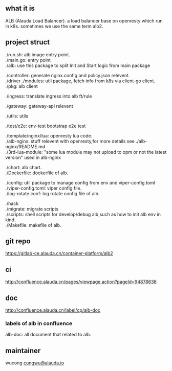## what it is
ALB (Alauda Load Balancer). a load balancer base on openresty which run in k8s. sometimes we use the same term alb2.
## project struct
./run.sh:   alb image entry point.  
./main.go: entry point  
./alb: use this package to split Init and Start logic from main package  

./controller: generate nginx.config and policy.json relevent.  
./driver ./modules: util package, fetch info from k8s via client-go client.  
./pkg: alb client  

./ingress: translate ingress into alb ft/rule  

./gateway: gateway-api  relevent

./utils:  utils  

./test/e2e: env-test bootstrap e2e test    

./template/nginx/lua: openresty lua code.  
./alb-nginx: stuff relevent with openresty,for more details see ./alb-nginx/README.md   
./3rd-lua-module: "some lua module may not upload to opm or not the latest version" used in alb-nginx  

./chart: alb chart.  
./Dockerfile: dockerfile of alb.  

./config: util package to manage config from env and viper-config.toml
./viper-config.toml: viper config file.  
./log-rotate.conf: log rotate config file of alb.  

./hack  
./migrate: migrate scripts  
./scripts: shell scripts for develop/debug alb,such as how to init alb env in kind.  
./Makefile: makefile of alb.


## git repo 
https://gitlab-ce.alauda.cn/container-platform/alb2
## ci
http://confluence.alauda.cn/pages/viewpage.action?pageId=94878636
## doc
http://confluence.alauda.cn/label/cp/alb-doc
### labels of alb in confluence
alb-doc: all document that related to alb.
## maintainer
wucong congwu@alauda.io